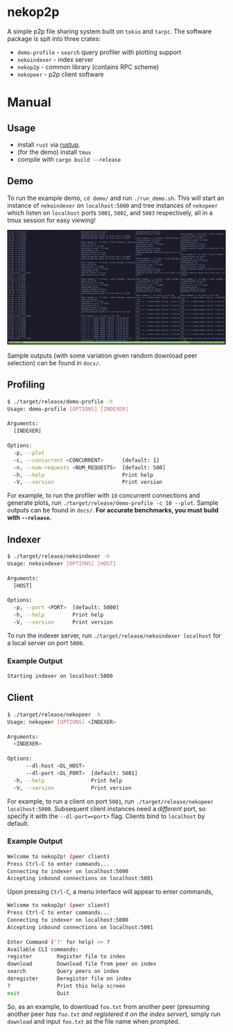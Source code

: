 # nekop2p
A simple p2p file sharing system built on `tokio` and `tarpc`. The software
package is spit into three crates:
- `demo-profile` - `search` query profiler with plotting support
- `nekoindexer` - index server
- `nekop2p` - common library (contains RPC scheme)
- `nekopeer` - p2p client software

# Manual
## Usage
- install `rust` via [rustup](https://rustup.rs).
- (for the demo) install `tmux`
- compile with `cargo build --release`

## Demo
To run the example demo, `cd demo/` and run `./run_demo.sh`. This will start an
instance of `nekoindexer` on `localhost:5000` and tree instances of `nekopeer`
which listen on `localhost` ports `5001`, `5002`, and `5003` respectively, all
in a tmux session for easy viewing!

![](docs/demo.png)

Sample outputs (with some variation given random download peer selection) can be
found in `docs/`.

## Profiling
```sh
$ ./target/release/demo-profile -h
Usage: demo-profile [OPTIONS] [INDEXER]

Arguments:
  [INDEXER]

Options:
  -p, --plot
  -c, --concurrent <CONCURRENT>      [default: 1]
  -n, --num-requests <NUM_REQUESTS>  [default: 500]
  -h, --help                         Print help
  -V, --version                      Print version
```

For example, to run the profiler with `10` concurrent connections and generate
plots, run `./target/release/demo-profile -c 10 --plot`. Sample outputs can be
found in `docs/`. **For accurate benchmarks, you must build with `--release`.**

## Indexer
```sh
$ ./target/release/nekoindexer -h
Usage: nekoindexer [OPTIONS] [HOST]

Arguments:
  [HOST]

Options:
  -p, --port <PORT>  [default: 5000]
  -h, --help         Print help
  -V, --version      Print version
```

To run the indexer server, run `./target/release/nekoindexer localhost` for a
local server on port `5000`.

### Example Output
```sh
Starting indexer on localhost:5000
```

## Client
```sh
$ ./target/release/nekopeer -h
Usage: nekopeer [OPTIONS] <INDEXER>

Arguments:
  <INDEXER>

Options:
      --dl-host <DL_HOST>
      --dl-port <DL_PORT>  [default: 5001]
  -h, --help               Print help
  -V, --version            Print version
```

For example, to run a client on port `5001`, run `./target/release/nekopeer
localhost:5000`. Subsequent client instances need a *different* port, so specify
it with the `--dl-port=<port>` flag. Clients bind to `localhost` by default.

### Example Output
```sh
Welcome to nekop2p! (peer client)
Press Ctrl-C to enter commands...
Connecting to indexer on localhost:5000
Accepting inbound connections on localhost:5001
```

Upon pressing `Ctrl-C`, a menu interface will appear to enter commands,

```sh
Welcome to nekop2p! (peer client)
Press Ctrl-C to enter commands...
Connecting to indexer on localhost:5000
Accepting inbound connections on localhost:5001

Enter Command ('?' for help) >> ?
Available CLI commands:
register        Register file to index
download        Download file from peer on index
search          Query peers on index
deregister      Deregister file on index
?               Print this help screen
exit            Quit
```

So, as an example, to download `foo.txt` from another peer (presuming another
peer *has `foo.txt` and registered it on the index server*), simply run
`download` and input `foo.txt` as the file name when prompted.


<!-- vim: tw=80:
-->

